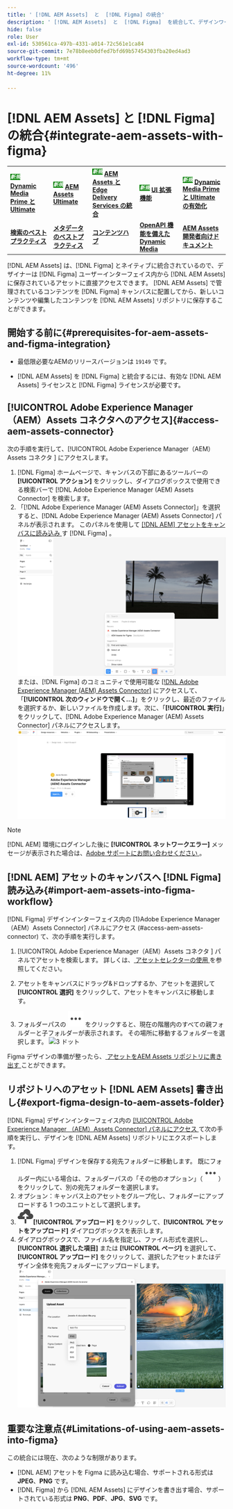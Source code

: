 ```yaml
---
title: ' [!DNL AEM Assets]  と  [!DNL Figma] の統合'
description: ' [!DNL AEM Assets]  と  [!DNL Figma]  を統合して、デザインワークフロー内の組織のアセットにアクセスして使用する方法  [!DNL Figma]  説明します。'
hide: false
role: User
exl-id: 530561ca-497b-4331-a014-72c561e1ca84
source-git-commit: 7e78b8eeb0dfed7bfd69b57454303fba20ed4ad3
workflow-type: tm+mt
source-wordcount: '496'
ht-degree: 11%

---
```


# [!DNL AEM Assets] と [!DNL Figma] の統合{#integrate-aem-assets-with-figma}

<table>
    <tr>
        <td>
            <sup style= "background-color:#008000; color:#FFFFFF; font-weight:bold"><i>新規</i></sup> <a href="/help/assets/dynamic-media/dm-prime-ultimate.md"><b>Dynamic Media Prime と Ultimate</b></a>
        </td>
        <td>
            <sup style= "background-color:#008000; color:#FFFFFF; font-weight:bold"><i>新規</i></sup> <a href="/help/assets/assets-ultimate-overview.md"><b>AEM Assets Ultimate</b></a>
        </td>
        <td>
            <sup style= "background-color:#008000; color:#FFFFFF; font-weight:bold"><i>新規</i></sup> <a href="/help/assets/integrate-aem-assets-edge-delivery-services.md"><b>AEM Assets と Edge Delivery Services の統合</b></a>
        </td>
        <td>
            <sup style= "background-color:#008000; color:#FFFFFF; font-weight:bold"><i>新規</i></sup> <a href="/help/assets/aem-assets-view-ui-extensibility.md"><b>UI 拡張機能</b></a>
        </td>
          <td>
            <sup style= "background-color:#008000; color:#FFFFFF; font-weight:bold"><i>新規</i></sup> <a href="/help/assets/dynamic-media/enable-dynamic-media-prime-and-ultimate.md"><b>Dynamic Media Prime と Ultimate の有効化</b></a>
        </td>
    </tr>
    <tr>
        <td>
            <a href="/help/assets/search-best-practices.md"><b>検索のベストプラクティス</b></a>
        </td>
        <td>
            <a href="/help/assets/metadata-best-practices.md"><b>メタデータのベストプラクティス</b></a>
        </td>
        <td>
            <a href="/help/assets/product-overview.md"><b>コンテンツハブ</b></a>
        </td>
        <td>
            <a href="/help/assets/dynamic-media-open-apis-overview.md"><b>OpenAPI 機能を備えた Dynamic Media</b></a>
        </td>
        <td>
            <a href="https://developer.adobe.com/experience-cloud/experience-manager-apis/"><b>AEM Assets 開発者向けドキュメント</b></a>
        </td>
    </tr>
</table>

[!DNL AEM Assets] は、[!DNL Figma] とネイティブに統合されているので、デザイナーは [!DNL Figma] ユーザーインターフェイス内から [!DNL AEM Assets] に保存されているアセットに直接アクセスできます。 [!DNL AEM Assets] で管理されているコンテンツを [!DNL Figma] キャンバスに配置してから、新しいコンテンツや編集したコンテンツを [!DNL AEM Assets] リポジトリに保存することができます。

## 開始する前に{#prerequisites-for-aem-assets-and-figma-integration}

* 最低限必要なAEMのリリースバージョンは `19149` です。

* [!DNL AEM Assets] を [!DNL Figma] と統合するには、有効な [!DNL AEM Assets] ライセンスと [!DNL Figma] ライセンスが必要です。

## [!UICONTROL Adobe Experience Manager（AEM）Assets コネクタへのアクセス &#x200B;]{#access-aem-assets-connector}

次の手順を実行して、[!UICONTROL Adobe Experience Manager（AEM）Assets コネクタ &#x200B;] にアクセスします。

1. [!DNL Figma] ホームページで、キャンバスの下部にあるツールバーの **[!UICONTROL アクション]** をクリックし、ダイアログボックスで使用できる検索バーで [!DNL Adobe Experience Manager (AEM) Assets Connector] を検索します。
1. 「[!DNL Adobe Experience Manager (AEM) Assets Connector]」を選択すると、[!DNL Adobe Experience Manager (AEM) Assets Connector] パネルが表示されます。 このパネルを使用して [ [!DNL AEM]  アセットをキャンバスに読み込み ](#import-aem-assets-into-figma-workflow) す  [!DNL Figma] 。
   ![ アクション ](/help/assets/assets/actions-on-figma.png)
または、[!DNL Figma] のコミュニティで使用可能な [[!DNL Adobe Experience Manager (AEM) Assets Connector]](https://www.figma.com/community/plugin/1512561378275712210/adobe-experience-manager-aem-assets-connector) にアクセスして、「**[!UICONTROL 次のウィンドウで開く…]**」をクリックし、最近のファイルを選択するか、新しいファイルを作成します。次に、「**[!UICONTROL 実行]**」をクリックして、[!DNL Adobe Experience Manager (AEM) Assets Connector] パネルにアクセスします。
   ![plugin-page-on-figma-community](/help/assets/assets/plugin-page-on-figma-community.png)

>[!NOTE]
>
> [!DNL AEM] 環境にログインした後に **[!UICONTROL ネットワークエラー]** メッセージが表示された場合は、[Adobe サポートにお問い合わせください ](https://helpx.adobe.com/jp/contact.html)。

## [!DNL AEM] アセットのキャンバスへ [!DNL Figma] 読み込み{#import-aem-assets-into-figma-workflow}

[!DNL Figma] デザインインターフェイス内の [1&rbrace;Adobe Experience Manager（AEM）Assets Connector] パネルにアクセス (#access-aem-assets-connector) て、次の手順を実行します。

1. [!UICONTROL Adobe Experience Manager（AEM）Assets コネクタ &#x200B;] パネルでアセットを検索します。 詳しくは、[ アセットセレクターの使用 ](https://experienceleague.adobe.com/ja/docs/experience-manager-cloud-service/content/assets/manage/asset-selector/overview-asset-selector#using-asset-selector) を参照してください。

1. アセットをキャンバスにドラッグ&amp;ドロップするか、アセットを選択して **[!UICONTROL 選択]** をクリックして、アセットをキャンバスに移動します。

1. フォルダーパスの ![3 つのドット ](/help/assets/assets/three-dots.svg) をクリックすると、現在の階層内のすべての親フォルダーと子フォルダーが表示されます。 その場所に移動するフォルダーを選択します。
   ![3 ドット ](/help/assets/assets/assets-folder-structure.png)

Figma デザインの準備が整ったら、[ アセットをAEM Assets リポジトリに書き出す ](#export-figma-design-to-aem-assets-folder) ことができます。

## リポジトリへのアセット [!DNL AEM Assets] 書き出し{#export-figma-design-to-aem-assets-folder}

[!DNL Figma] デザインインターフェイス内の [[!UICONTROL Adobe Experience Manager （AEM）Assets Connector] パネルにアクセス ](#access-aem-assets-connector) て次の手順を実行し、デザインを [!DNL AEM Assets] リポジトリにエクスポートします。

1. [!DNL Figma] デザインを保存する宛先フォルダーに移動します。 既にフォルダー内にいる場合は、フォルダーパスの「その他のオプション」（![3 つのドット ](/help/assets/assets/three-dots.svg)）をクリックして、別の宛先フォルダーを選択します。
1. オプション：キャンバス上のアセットをグループ化し、フォルダーにアップロードする 1 つのユニットとして選択します。
1. ![ ファイルのアップロード ](/help/assets/assets/upload-icon.svg)**[!UICONTROL アップロード]** をクリックして、**[!UICONTROL アセットをアップロード]** ダイアログボックスを表示します。
1. ダイアログボックスで、ファイル名を指定し、ファイル形式を選択し、**[!UICONTROL 選択した項目]** または **[!UICONTROL ページ]** を選択して、**[!UICONTROL アップロード]** をクリックして、選択したアセットまたはデザイン全体を宛先フォルダーにアップロードします。
   ![figma デザインをアップロード ](/help/assets/assets/upload-figma-design.png)

## 重要な注意点{#Limitations-of-using-aem-assets-into-figma}

この統合には現在、次のような制限があります。

* [!DNL AEM] アセットを Figma に読み込む場合、サポートされる形式は **JPEG**、**PNG** です。
* [!DNL Figma] から [!DNL AEM Assets] にデザインを書き出す場合、サポートされている形式は **PNG**、**PDF**、**JPG**、**SVG** です。

